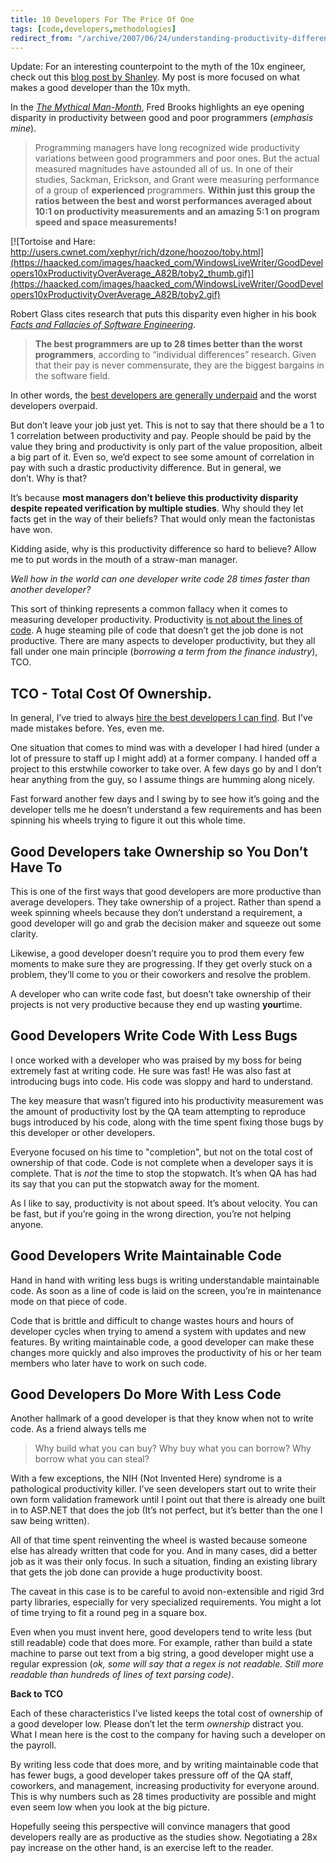 ```yaml
---
title: 10 Developers For The Price Of One
tags: [code,developers,methodologies]
redirect_from: "/archive/2007/06/24/understanding-productivity-differences-between-developers.aspx/"
---
```


Update: For an interesting counterpoint to the myth of the 10x engineer,
check out this [blog post by
Shanley](https://medium.com/about-work/6aedba30ecfe). My post is more
focused on what makes a good developer than the 10x myth.

In the *[The Mythical
Man-Month](http://www.amazon.com/gp/product/0201835959?ie=UTF8&tag=youvebeenhaac-20&linkCode=as2&camp=1789&creative=9325&creativeASIN=0201835959 "The Mythical Man Month")*,
Fred Brooks highlights an eye opening disparity in productivity between
good and poor programmers (*emphasis mine*).

> Programming managers have long recognized wide productivity variations
> between good programmers and poor ones. But the actual measured
> magnitudes have astounded all of us. In one of their studies, Sackman,
> Erickson, and Grant were measuring performance of a group of
> **experienced** programmers. **Within just this group the ratios
> between the best and worst performances averaged about 10:1 on
> productivity measurements and an amazing 5:1 on program speed and
> space measurements!**

[![Tortoise and Hare:
http://users.cwnet.com/xephyr/rich/dzone/hoozoo/toby.html](https://haacked.com/images/haacked_com/WindowsLiveWriter/GoodDevelopers10xProductivityOverAverage_A82B/toby2_thumb.gif)](https://haacked.com/images/haacked_com/WindowsLiveWriter/GoodDevelopers10xProductivityOverAverage_A82B/toby2.gif)

Robert Glass cites research that puts this disparity even higher in his
book *[Facts and Fallacies of Software
Engineering](http://www.amazon.com/gp/product/0321117425?ie=UTF8&tag=youvebeenhaac-20&linkCode=as2&camp=1789&creative=9325&creativeASIN=0321117425 "Facts and Fallacies")*.

> **The best programmers are up to 28 times better than the worst
> programmers**, according to “individual differences” research. Given
> that their pay is never commensurate, they are the biggest bargains in
> the software field.

In other words, the [best developers are generally
underpaid](http://codecraft.info/index.php/archives/78/ "Why great coders get paid far too little")
and the worst developers overpaid.

But don’t leave your job just yet. This is not to say that there should
be a 1 to 1 correlation between productivity and pay. People should be
paid by the value they bring and productivity is only part of the value
proposition, albeit a big part of it. Even so, we’d expect to see some
amount of correlation in pay with such a drastic productivity
difference. But in general, we don’t. Why is that?

It’s because **most managers don’t believe this productivity disparity
despite repeated verification by multiple studies**. Why should they let
facts get in the way of their beliefs? That would only mean the
factonistas have won.

Kidding aside, why is this productivity difference so hard to believe?
Allow me to put words in the mouth of a straw-man manager.

*Well how in the world can one developer write code 28 times faster than
another developer?*

This sort of thinking represents a common fallacy when it comes to
measuring developer productivity. Productivity [is not about the lines
of
code](http://www.developer.com/java/other/article.php/988641 "It’s Not About Lines Of Code").
A huge steaming pile of code that doesn’t get the job done is not
productive. There are many aspects to developer productivity, but they
all fall under one main principle (*borrowing a term from the finance
industry*), TCO.

## TCO - Total Cost Of Ownership.

In general, I’ve tried to always [hire the best developers I can
find](https://haacked.com/archive/2007/01/27/On_Hiring_Bloggers_and_Open_Source_Developers.aspx "Hiring Bloggers and open Source Developers").
But I’ve made mistakes before. Yes, even me.

One situation that comes to mind was with a developer I had hired (under
a lot of pressure to staff up I might add) at a former company. I handed
off a project to this erstwhile coworker to take over. A few days go by
and I don’t hear anything from the guy, so I assume things are humming
along nicely.

Fast forward another few days and I swing by to see how it’s going and
the developer tells me he doesn’t understand a few requirements and has
been spinning his wheels trying to figure it out this whole time.

## Good Developers take Ownership so You Don’t Have To

This is one of the first ways that good developers are more productive
than average developers. They take ownership of a project. Rather than
spend a week spinning wheels because they don’t understand a
requirement, a good developer will go and grab the decision maker and
squeeze out some clarity.

Likewise, a good developer doesn’t require you to prod them every few
moments to make sure they are progressing. If they get overly stuck on a
problem, they’ll come to you or their coworkers and resolve the problem.

A developer who can write code fast, but doesn’t take ownership of their
projects is not very productive because they end up wasting
**your**time.

## Good Developers Write Code With Less Bugs

I once worked with a developer who was praised by my boss for being
extremely fast at writing code. He sure was fast! He was also fast at
introducing bugs into code. His code was sloppy and hard to understand.

The key measure that wasn’t figured into his productivity measurement
was the amount of productivity lost by the QA team attempting to
reproduce bugs introduced by his code, along with the time spent fixing
those bugs by this developer or other developers.

Everyone focused on his time to "completion", but not on the total cost
of ownership of that code. Code is not complete when a developer says it
is complete. That is *not* the time to stop the stopwatch. It’s when QA
has had its say that you can put the stopwatch away for the moment.

As I like to say, productivity is not about speed. It’s about velocity.
You can be fast, but if you’re going in the wrong direction, you’re not
helping anyone.

## Good Developers Write Maintainable Code

Hand in hand with writing less bugs is
writing understandable maintainable code. As soon as a line of code is
laid on the screen, you’re in maintenance mode on that piece of code.

Code that is brittle and difficult to change wastes hours and hours of
developer cycles when trying to amend a system with updates and new
features. By writing maintainable code, a good developer can make these
changes more quickly and also improves the productivity of his or her
team members who later have to work on such code.

## Good Developers Do More With Less Code

Another hallmark of a good developer is that they know when not to write
code. As a friend always tells me

> Why build what you can buy? Why buy what you can borrow? Why borrow
> what you can steal?

With a few exceptions, the NIH (Not Invented Here) syndrome is a
pathological productivity killer. I’ve seen developers start out to
write their own form validation framework until I point out that there
is already one built in to ASP.NET that does the job (It’s not perfect,
but it’s better than the one I saw being written).

All of that time spent reinventing the wheel is wasted because someone
else has already written that code for you. And in many cases, did a
better job as it was their only focus. In such a situation, finding an
existing library that gets the job done can provide a huge productivity
boost.

The caveat in this case is to be careful to avoid non-extensible and
rigid 3rd party libraries, especially for very specialized requirements.
You might a lot of time trying to fit a round peg in a square box.

Even when you must invent here, good developers tend to write less (but
still readable) code that does more. For example, rather than build a
state machine to parse out text from a big string, a good developer
might use a regular expression (*ok, some will say that a regex is not
readable. Still more readable than hundreds of lines of text parsing
code)*.

**Back to TCO**

Each of these characteristics I’ve listed keeps the total cost of
ownership of a good developer low. Please don’t let the term *ownership*
distract you. What I mean here is the cost to the company for having
such a developer on the payroll.

By writing less code that does more, and by writing maintainable code
that has fewer bugs, a good developer takes pressure off of the QA
staff, coworkers, and management, increasing productivity for everyone
around. This is why numbers such as 28 times productivity are possible
and might even seem low when you look at the big picture.

Hopefully seeing this perspective will convince managers that good
developers really are as productive as the studies show. Negotiating a
28x pay increase on the other hand, is an exercise left to the reader.

